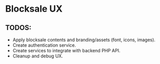 # Blocksale UX

## TODOS:

* Apply blocksale contents and branding/assets (font, icons, images).
* Create authentication service.
* Create services to integrate with backend PHP API.
* Cleanup and debug UX.
